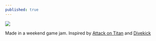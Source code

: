 ```yaml
---
published: true
---
```

![]({{site.baseurl}}/assets/hookcitybanner.png)

Made in a weekend game jam. Inspired by [Attack on Titan](http://en.wikipedia.org/wiki/Attack_on_Titan) and [Divekick](http://en.wikipedia.org/wiki/Divekick)
